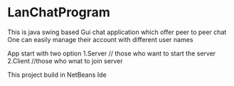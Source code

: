 # LanChatProgram

This is java swing based Gui chat application which offer peer to peer chat
One can easily manage their account with different user names

App start with two option 
   1.Server // those who want to start the server 
   2.Client //those who wnat to join server

This project build in NetBeans Ide
